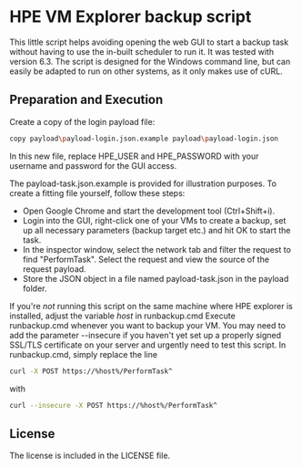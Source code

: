 # HPE VM Explorer backup script

This little script helps avoiding opening the web GUI to start a backup task without having to use the in-built scheduler to run it.
It was tested with version 6.3. The script is designed for the Windows command line, but can easily be adapted to run on other systems, as it only makes use of cURL.

## Preparation and Execution

Create a copy of the login payload file:

```bash
copy payload\payload-login.json.example payload\payload-login.json
```

In this new file, replace HPE_USER and HPE_PASSWORD with your username and password for the GUI access.

The payload-task.json.example is provided for illustration purposes. To create a fitting file yourself, follow these steps:
* Open Google Chrome and start the development tool (Ctrl+Shift+i).
* Login into the GUI, right-click one of your VMs to create a backup, set up all necessary parameters (backup target etc.) and hit OK to start the task.
* In the inspector window, select the network tab and filter the request to find "PerformTask". Select the request and view the source of the request payload.
* Store the JSON object in a file named payload-task.json in the payload folder.

If you're *not* running this script on the same machine where HPE explorer is installed, adjust the variable *host* in runbackup.cmd
Execute runbackup.cmd whenever you want to backup your VM.
You may need to add the parameter --insecure if you haven't yet set up a properly signed SSL/TLS certificate on your server and urgently need to test this script. In runbackup.cmd, simply replace the line
```bash
curl -X POST https://%host%/PerformTask^
```
with
```bash
curl --insecure -X POST https://%host%/PerformTask^
```

## License

The license is included in the LICENSE file.